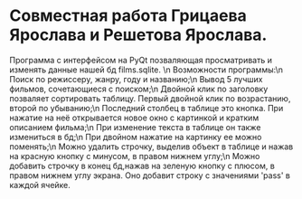 # Совместная работа Грицаева Ярослава и Решетова Ярослава.
Программа с интерфейсом на PyQt позваляющая просматривать и изменять данные нашей бд films.sqlite. \n
Возможности программы:\n
Поиск по режиссеру, жанру, году и названию;\n
Вывод 5 лучших фильмов, сочетающиеся с поиском;\n
Двойной клик по заголовку позваляет сортировать таблицу. Первый двойной клик по возрастанию, второй по убыванию;\n
Последний столбец в таблице это кнопка. При нажатие на неё открывается новое окно с картинкой и кратким описанием фильма;\n
При изменение текста в таблице он также измениться в бд;\n
При двойном нажатие на картинку ее можно поменять;\n
Можно удалить строчку, выделив объект в таблице и нажав на красную кнопку с минусом, в правом нижнем углу;\n
Можно добавить строчку в конец бд,нажав на зеленую кнопку с плюсом, в правом нижнем углу экрана. Оно добавит строку с значениями 'pass' в каждой ячейке.